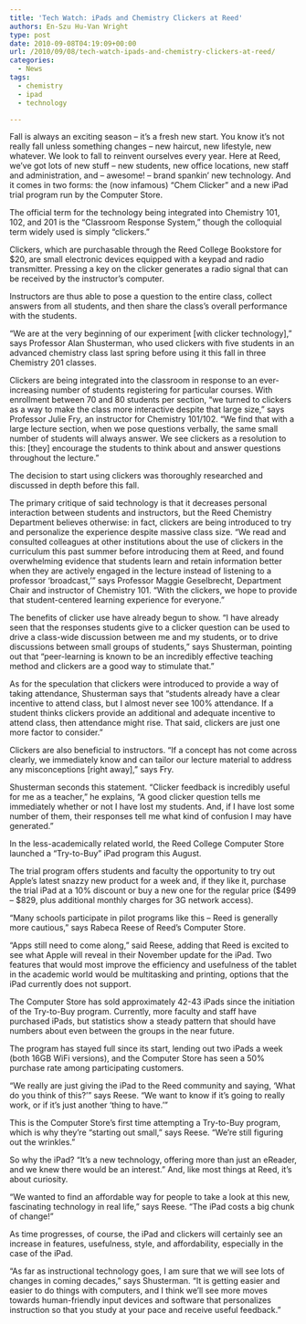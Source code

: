 ```yaml
---
title: 'Tech Watch: iPads and Chemistry Clickers at Reed'
authors: En-Szu Hu-Van Wright
type: post
date: 2010-09-08T04:19:09+00:00
url: /2010/09/08/tech-watch-ipads-and-chemistry-clickers-at-reed/
categories:
  - News
tags:
  - chemistry
  - ipad
  - technology

---
```

Fall is always an exciting season – it’s a fresh new start. You know it’s not really fall unless something changes – new haircut, new lifestyle, new whatever. We look to fall to reinvent ourselves every year. Here at Reed, we’ve got lots of new stuff – new students, new office locations, new staff and administration, and – awesome! – brand spankin’ new technology. And it comes in two forms: the (now infamous) “Chem Clicker” and a new iPad trial program run by the Computer Store.

The official term for the technology being integrated into Chemistry 101, 102, and 201 is the “Classroom Response System,” though the colloquial term widely used is simply “clickers.”

Clickers, which are purchasable through the Reed College Bookstore for $20, are small electronic devices equipped with a keypad and radio transmitter. Pressing a key on the clicker generates a radio signal that can be received by the instructor’s computer.

Instructors are thus able to pose a question to the entire class, collect answers from all students, and then share the class’s overall performance with the students.

“We are at the very beginning of our experiment [with clicker technology],” says Professor Alan Shusterman, who used clickers with five students in an advanced chemistry class last spring before using it this fall in three Chemistry 201 classes.

Clickers are being integrated into the classroom in response to an ever-increasing number of students registering for particular courses. With enrollment between 70 and 80 students per section, “we turned to clickers as a way to make the class more interactive despite that large size,” says Professor Julie Fry, an instructor for Chemistry 101/102. “We find that with a large lecture section, when we pose questions verbally, the same small number of students will always answer. We see clickers as a resolution to this: [they] encourage the students to think about and answer questions throughout the lecture.”

The decision to start using clickers was thoroughly researched and discussed in depth before this fall.

The primary critique of said technology is that it decreases personal interaction between students and instructors, but the Reed Chemistry Department believes otherwise: in fact, clickers are being introduced to try and personalize the experience despite massive class size. “We read and consulted colleagues at other institutions about the use of clickers in the curriculum this past summer before introducing them at Reed, and found overwhelming evidence that students learn and retain information better when they are actively engaged in the lecture instead of listening to a professor ‘broadcast,’” says Professor Maggie Geselbrecht, Department Chair and instructor of Chemistry 101. “With the clickers, we hope to provide that student-centered learning experience for everyone.”

The benefits of clicker use have already begun to show. “I have already seen that the responses students give to a clicker question can be used to drive a class-wide discussion between me and my students, or to drive discussions between small groups of students,” says Shusterman, pointing out that “peer-learning is known to be an incredibly effective teaching method and clickers are a good way to stimulate that.”

As for the speculation that clickers were introduced to provide a way of taking attendance, Shusterman says that “students already have a clear incentive to attend class, but I almost never see 100% attendance. If a student thinks clickers provide an additional and adequate incentive to attend class, then attendance might rise. That said, clickers are just one more factor to consider.”

Clickers are also beneficial to instructors. “If a concept has not come across clearly, we immediately know and can tailor our lecture material to address any misconceptions [right away],” says Fry.

Shusterman seconds this statement. “Clicker feedback is incredibly useful for me as a teacher,” he explains, “A good clicker question tells me immediately whether or not I have lost my students. And, if I have lost some number of them, their responses tell me what kind of confusion I may have generated.”

In the less-academically related world, the Reed College Computer Store launched a “Try-to-Buy” iPad program this August.

The trial program offers students and faculty the opportunity to try out Apple’s latest snazzy new product for a week and, if they like it, purchase the trial iPad at a 10% discount or buy a new one for the regular price ($499 &#8211; $829, plus additional monthly charges for 3G network access).

“Many schools participate in pilot programs like this – Reed is generally more cautious,” says Rabeca Reese of Reed’s Computer Store.

“Apps still need to come along,” said Reese, adding that Reed is excited to see what Apple will reveal in their November update for the iPad. Two features that would most improve the efficiency and usefulness of the tablet in the academic world would be multitasking and printing, options that the iPad currently does not support.

The Computer Store has sold approximately 42-43 iPads since the initiation of the Try-to-Buy program. Currently, more faculty and staff have purchased iPads, but statistics show a steady pattern that should have numbers about even between the groups in the near future.

The program has stayed full since its start, lending out two iPads a week (both 16GB WiFi versions), and the Computer Store has seen a 50% purchase rate among participating customers.

“We really are just giving the iPad to the Reed community and saying, ‘What do you think of this?’” says Reese. “We want to know if it’s going to really work, or if it’s just another ‘thing to have.’”

This is the Computer Store’s first time attempting a Try-to-Buy program, which is why they’re “starting out small,” says Reese. “We’re still figuring out the wrinkles.”

So why the iPad? “It’s a new technology, offering more than just an eReader, and we knew there would be an interest.” And, like most things at Reed, it’s about curiosity.

“We wanted to find an affordable way for people to take a look at this new, fascinating technology in real life,” says Reese. “The iPad costs a big chunk of change!”

As time progresses, of course, the iPad and clickers will certainly see an increase in features, usefulness, style, and affordability, especially in the case of the iPad.

“As far as instructional technology goes, I am sure that we will see lots of changes in coming decades,” says Shusterman. “It is getting easier and easier to do things with computers, and I think we’ll see more moves towards human-friendly input devices and software that personalizes instruction so that you study at your pace and receive useful feedback.”